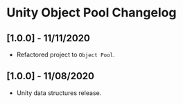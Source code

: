 # Unity Object Pool Changelog

## [1.0.0] - 11/11/2020
- Refactored project to `Object Pool`.

## [1.0.0] - 11/08/2020
- Unity data structures release.
